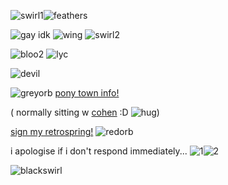 ![swirl1](https://github.com/MellowAmaryllis/MellowAmaryllis/assets/166118914/97d6f6ff-90ed-45f9-bd35-7621415ac5e6)![feathers](https://github.com/MellowAmaryllis/MellowAmaryllis/assets/166118914/dcdcf7c3-5325-41b8-98a4-0f0f7073c449)



![gay idk](https://github.com/MellowAmaryllis/MellowAmaryllis/assets/166118914/8d37f552-76b0-45ef-a584-06d783402b12)
![wing](https://github.com/MellowAmaryllis/MellowAmaryllis/assets/166118914/a6df31b3-c0b0-41f3-8201-12dad8b2d940)
![swirl2](https://github.com/MellowAmaryllis/MellowAmaryllis/assets/166118914/61a42aaf-3f96-4122-b9a6-7ca6102d58ac)

 ![bloo2](https://github.com/MellowAmaryllis/MellowAmaryllis/assets/166118914/ec6c1d3e-89ad-4854-8ee5-9a0837f127f0)
![lyc](https://github.com/MellowAmaryllis/MellowAmaryllis/assets/166118914/8075c1e0-5146-41d5-9772-ccca94d82d00)

![devil](https://github.com/MellowAmaryllis/MellowAmaryllis/assets/166118914/b3cce1b1-a696-4e4d-b8e3-036d3c323780)


![greyorb](https://github.com/MellowAmaryllis/MellowAmaryllis/assets/166118914/0033e003-7d16-474d-904d-d69d6232135f)
[pony town info!](https://ptma.carrd.co/)

( normally sitting w [cohen](https://github.com/twicetheshot) :D ![hug](https://github.com/MellowAmaryllis/MellowAmaryllis/assets/166118914/c04032ce-25b6-41ad-ace4-0f9ed2506380))

 [sign my retrospring!](https://retrospring.net/@MellowAmaryllis)  ![redorb](https://github.com/MellowAmaryllis/MellowAmaryllis/assets/166118914/768e0cb6-148a-40b5-8a13-993b28d0839f)

 i apologise if i don't respond immediately...
![1](https://github.com/MellowAmaryllis/MellowAmaryllis/assets/166118914/8cbf4712-628d-44c0-90d1-d121de46892b)![2](https://github.com/MellowAmaryllis/MellowAmaryllis/assets/166118914/f648bdbd-ebff-44b7-95a4-cf030913a701)

![blackswirl](https://github.com/MellowAmaryllis/MellowAmaryllis/assets/166118914/31ea44ec-feba-47d6-a765-13a8f1488680) 

